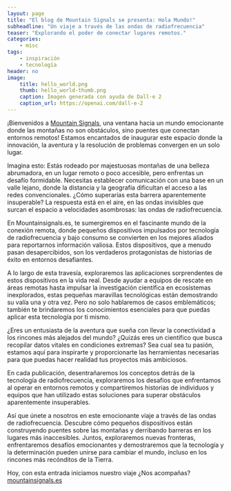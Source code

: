 ```yaml
---
layout: page
title: "El blog de Mountain Signals se presenta: Hola Mundo!"
subheadline: "Un viaje a través de las ondas de radiofrecuencia"
teaser: "Explorando el poder de conectar lugares remotos."
categories:
    - misc
tags:
    - inspiración
    - tecnología
header: no
image:
    title: hello_world.png
    thumb: hello_world-thumb.png
    caption: Imagen generada con ayuda de Dall·e 2 
    caption_url: https://openai.com/dall-e-2
---
```


¡Bienvenidos a [Mountain Signals](https://mountainsignals.es), una ventana hacia un mundo emocionante donde las montañas no son obstáculos, sino puentes que conectan entornos remotos!
Estamos encantados de inaugurar este espacio donde la innovación, la aventura y la resolución de problemas convergen en un solo lugar.

Imagina esto: Estás rodeado por majestuosas montañas de una belleza abrumadora, en un lugar remoto o poco accesible, pero enfrentas un desafío formidable. Necesitas establecer comunicación con una base en un valle lejano, donde la distancia y la geografía dificultan el acceso a las redes convencionales. ¿Cómo superarías esta barrera aparentemente insuperable? La respuesta está en el aire, en las ondas invisibles que surcan el espacio a velocidades asombrosas: las ondas de radiofrecuencia.

En Mountainsignals.es, te sumergiremos en el fascinante mundo de la conexión remota, donde pequeños dispositivos impulsados por tecnología de radiofrecuencia y bajo consumo se convierten en los mejores aliados para reportarnos información valiosa. Estos dispositivos, que a menudo pasan desapercibidos, son los verdaderos protagonistas de historias de éxito en entornos desafiantes.

A lo largo de esta travesía, exploraremos las aplicaciones sorprendentes de estos dispositivos en la vida real. Desde ayudar a equipos de rescate en áreas remotas hasta impulsar la investigación científica en ecosistemas inexplorados, estas pequeñas maravillas tecnológicas están demostrando su valía una y otra vez. Pero no solo hablaremos de casos emblemáticos; también te brindaremos los conocimientos esenciales para que puedas aplicar esta tecnología por ti mismo.

¿Eres un entusiasta de la aventura que sueña con llevar la conectividad a los rincones más alejados del mundo? ¿Quizás eres un científico que busca recopilar datos vitales en condiciones extremas? Sea cual sea tu pasión, estamos aquí para inspirarte y proporcionarte las herramientas necesarias para que puedas hacer realidad tus proyectos más ambiciosos.

En cada publicación, desentrañaremos los conceptos detrás de la tecnología de radiofrecuencia, exploraremos los desafíos que enfrentamos al operar en entornos remotos y compartiremos historias de individuos y equipos que han utilizado estas soluciones para superar obstáculos aparentemente insuperables.

Así que únete a nosotros en este emocionante viaje a través de las ondas de radiofrecuencia. Descubre cómo pequeños dispositivos están construyendo puentes sobre las montañas y derribando barreras en los lugares más inaccesibles. Juntos, exploraremos nuevas fronteras, enfrentaremos desafíos emocionantes y demostraremos que la tecnología y la determinación pueden unirse para cambiar el mundo, incluso en los rincones más recónditos de la Tierra.

Hoy, con esta entrada iniciamos nuestro viaje ¿Nos acompañas? [mountainsignals.es](https://mountainsignals.es)
